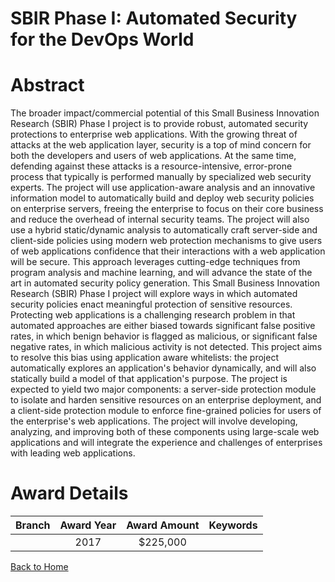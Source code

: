 
SBIR Phase I: Automated Security for the DevOps World
=====================================================

# Abstract


The broader impact/commercial potential of this Small Business Innovation Research (SBIR) Phase I project is to provide robust, automated security protections to enterprise web applications. With the growing threat of attacks at the web application layer, security is a top of mind concern for both the developers and users of web applications. At the same time, defending against these attacks is a resource-intensive, error-prone process that typically is performed manually by specialized web security experts. The project will use application-aware analysis and an innovative information model to automatically build and deploy web security policies on enterprise servers, freeing the enterprise to focus on their core business and reduce the overhead of internal security teams. The project will also use a hybrid static/dynamic analysis to automatically craft server-side and client-side policies using modern web protection mechanisms to give users of web applications confidence that their interactions with a web application will be secure. This approach leverages cutting-edge techniques from program analysis and machine learning, and will advance the state of the art in automated security policy generation. This Small Business Innovation Research (SBIR) Phase I project will explore ways in which automated security policies enact meaningful protection of sensitive resources. Protecting web applications is a challenging research problem in that automated approaches are either biased towards significant false positive rates, in which benign behavior is flagged as malicious, or significant false negative rates, in which malicious activity is not detected. This project aims to resolve this bias using application aware whitelists: the project automatically explores an application's behavior dynamically, and will also statically build a model of that application's purpose. The project is expected to yield two major components: a server-side protection module to isolate and harden sensitive resources on an enterprise deployment, and a client-side protection module to enforce fine-grained policies for users of the enterprise's web applications. The project will involve developing, analyzing, and improving both of these components using large-scale web applications and will integrate the experience and challenges of enterprises with leading web applications.  

# Award Details

|Branch|Award Year|Award Amount|Keywords|
| :---: | :---: | :---: | :---: |
||2017|$225,000||
  
  


[Back to Home](https://github.com/chrischow/dod_sbir_awards/JT/#313)